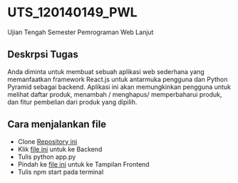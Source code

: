 # UTS_120140149_PWL
Ujian Tengah Semester Pemrograman Web Lanjut

## Deskrpsi Tugas
Anda diminta untuk membuat sebuah aplikasi web sederhana yang memanfaatkan
framework React.js untuk antarmuka pengguna dan Python Pyramid sebagai backend.
Aplikasi ini akan memungkinkan pengguna untuk melihat daftar produk, menambah /
menghapus/ memperbaharui produk, dan fitur pembelian dari produk yang dipilih.

## Cara menjalankan file
- Clone [Repository ini](https://github.com/anggrndewi/UTS_120140149_PWL.git)
- Klik [file ini](https://github.com/anggrndewi/UTS_120140149_PWL/tree/5a633b20cb3814875e0b6c00d5795d71a7f4e576/backend) untuk ke Backend
- Tulis python app.py
- Pindah ke [file ini](https://github.com/anggrndewi/UTS_120140149_PWL/tree/5a633b20cb3814875e0b6c00d5795d71a7f4e576/frontend) untuk ke Tampilan Frontend
- Tulis npm start pada terminal

